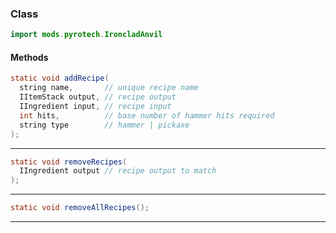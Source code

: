 
### Class

```java
import mods.pyrotech.IroncladAnvil
```

#### Methods

```java
static void addRecipe(
  string name,       // unique recipe name
  IItemStack output, // recipe output
  IIngredient input, // recipe input
  int hits,          // base number of hammer hits required
  string type        // hammer | pickaxe
);
```


---


```java
static void removeRecipes(
  IIngredient output // recipe output to match
);
```


---


```java
static void removeAllRecipes();
```


---

